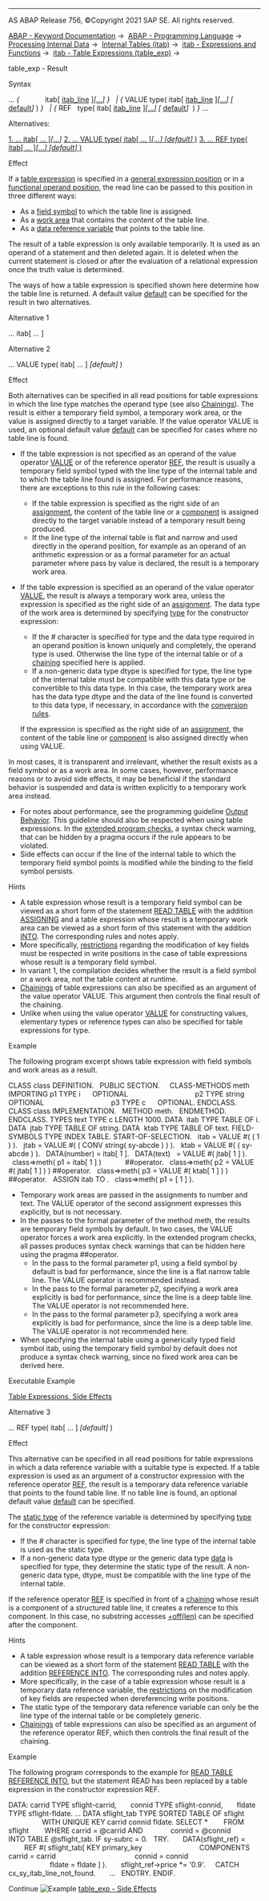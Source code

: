   

* * *

AS ABAP Release 756, ©Copyright 2021 SAP SE. All rights reserved.

[ABAP - Keyword Documentation](javascript:call_link\('abenabap.htm'\)) →  [ABAP - Programming Language](javascript:call_link\('abenabap_reference.htm'\)) →  [Processing Internal Data](javascript:call_link\('abenabap_data_working.htm'\)) →  [Internal Tables (itab)](javascript:call_link\('abenitab.htm'\)) →  [itab - Expressions and Functions](javascript:call_link\('abentable_processing_expr_func.htm'\)) →  [itab - Table Expressions (table\_exp)](javascript:call_link\('abentable_expressions.htm'\)) → 

table\_exp - Result

Syntax

... *{*             itab\[ [itab\_line](javascript:call_link\('abentable_exp_itab_line.htm'\)) \][*\[*...*\]*](javascript:call_link\('abentable_exp_chaining.htm'\)) *}*
  *|* *{* VALUE type( itab\[ [itab\_line](javascript:call_link\('abentable_exp_itab_line.htm'\)) \][*\[*...*\]*](javascript:call_link\('abentable_exp_chaining.htm'\)) *\[* [default](javascript:call_link\('abentable_exp_optional_default.htm'\))*\]* ) *}*
  *|* *{* REF   type( itab\[ [itab\_line](javascript:call_link\('abentable_exp_itab_line.htm'\)) \][*\[*...*\]*](javascript:call_link\('abentable_exp_chaining.htm'\)) *\[* [default](javascript:call_link\('abentable_exp_optional_default.htm'\))*\]*  ) *}* ...

Alternatives:

[1\. ... itab\[ ... \]*\[*...*\]*](#!ABAP_ALTERNATIVE_1@1@)
[2\. ... VALUE type( itab\[ ... \]*\[*...*\]* *\[*default*\]* )](#!ABAP_ALTERNATIVE_2@2@)
[3\. ... REF type( itab\[ ... \]*\[*...*\]* *\[*default*\]* )](#!ABAP_ALTERNATIVE_3@3@)

Effect

If a [table expression](javascript:call_link\('abentable_expressions.htm'\)) is specified in a [general expression position](javascript:call_link\('abengeneral_expr_position_glosry.htm'\) "Glossary Entry") or in a [functional operand position](javascript:call_link\('abenfunctional_position_glosry.htm'\) "Glossary Entry"), the read line can be passed to this position in three different ways:

-   As a [field symbol](javascript:call_link\('abenfield_symbol_glosry.htm'\) "Glossary Entry") to which the table line is assigned.
-   As a [work area](javascript:call_link\('abenwork_area_glosry.htm'\) "Glossary Entry") that contains the content of the table line.
-   As a [data reference variable](javascript:call_link\('abendata_reference_variable_glosry.htm'\) "Glossary Entry") that points to the table line.

The result of a table expression is only available temporarily. It is used as an operand of a statement and then deleted again. It is deleted when the current statement is closed or after the evaluation of a relational expression once the truth value is determined.

The ways of how a table expression is specified shown here determine how the table line is returned. A default value [default](javascript:call_link\('abentable_exp_optional_default.htm'\)) can be specified for the result in two alternatives.

Alternative 1   

... itab\[ ... \]

Alternative 2   

... VALUE type( itab\[ ... \] *\[*default*\]* )

Effect

Both alternatives can be specified in all read positions for table expressions in which the line type matches the operand type (see also [Chainings](javascript:call_link\('abentable_exp_chaining.htm'\))). The result is either a temporary field symbol, a temporary work area, or the value is assigned directly to a target variable. If the value operator VALUE is used, an optional default value [default](javascript:call_link\('abentable_exp_optional_default.htm'\)) can be specified for cases where no table line is found.

-   If the table expression is not specified as an operand of the value operator [VALUE](javascript:call_link\('abenconstructor_expression_value.htm'\)) or of the reference operator [REF](javascript:call_link\('abenconstructor_expression_ref.htm'\)), the result is usually a temporary field symbol typed with the line type of the internal table and to which the table line found is assigned. For performance reasons, there are exceptions to this rule in the following cases:
    -   If the table expression is specified as the right side of an [assignment](javascript:call_link\('abenequals_operator.htm'\)), the content of the table line or a [component](javascript:call_link\('abentable_exp_chaining.htm'\)) is assigned directly to the target variable instead of a temporary result being produced.
    -   If the line type of the internal table is flat and narrow and used directly in the operand position, for example as an operand of an arithmetic expression or as a formal parameter for an actual parameter where pass by value is declared, the result is a temporary work area.
-   If the table expression is specified as an operand of the value operator [VALUE](javascript:call_link\('abenconstructor_expression_value.htm'\)), the result is always a temporary work area, unless the expression is specified as the right side of an [assignment](javascript:call_link\('abenequals_operator.htm'\)). The data type of the work area is determined by specifying [type](javascript:call_link\('abenconstructor_expression_value.htm'\)) for the constructor expression:
    
    -   If the # character is specified for type and the data type required in an operand position is known uniquely and completely, the operand type is used. Otherwise the line type of the internal table or of a [chaining](javascript:call_link\('abentable_exp_chaining.htm'\)) specified here is applied.
    -   If a non-generic data type dtype is specified for type, the line type of the internal table must be compatible with this data type or be convertible to this data type. In this case, the temporary work area has the data type dtype and the data of the line found is converted to this data type, if necessary, in accordance with the [conversion rules](javascript:call_link\('abenconversion_rule_glosry.htm'\) "Glossary Entry").
    
    If the expression is specified as the right side of an [assignment](javascript:call_link\('abenequals_operator.htm'\)), the content of the table line or [component](javascript:call_link\('abentable_exp_chaining.htm'\)) is also assigned directly when using VALUE.
    

In most cases, it is transparent and irrelevant, whether the result exists as a field symbol or as a work area. In some cases, however, performance reasons or to avoid side effects, it may be beneficial if the standard behavior is suspended and data is written explicitly to a temporary work area instead.

-   For notes about performance, see the programming guideline [Output Behavior](javascript:call_link\('abentable_output_guidl.htm'\) "Guideline"). This guideline should also be respected when using table expressions. In the [extended program checks](javascript:call_link\('abenextended_program_check_glosry.htm'\) "Glossary Entry"), a syntax check warning, that can be hidden by a pragma occurs if the rule appears to be violated.
-   Side effects can occur if the line of the internal table to which the temporary field symbol points is modified while the binding to the field symbol persists.

Hints

-   A table expression whose result is a temporary field symbol can be viewed as a short form of the statement [READ TABLE](javascript:call_link\('abapread_table.htm'\)) with the addition [ASSIGNING](javascript:call_link\('abapread_table_outdesc.htm'\)) and a table expression whose result is a temporary work area can be viewed as a short form of this statement with the addition [INTO](javascript:call_link\('abapread_table_outdesc.htm'\)). The corresponding rules and notes apply.
-   More specifically, [restrictions](javascript:call_link\('abapread_table_outdesc.htm'\)) regarding the modification of key fields must be respected in write positions in the case of table expressions whose result is a temporary field symbol.
-   In variant 1, the compilation decides whether the result is a field symbol or a work area, not the table content at runtime.
-   [Chainings](javascript:call_link\('abentable_exp_chaining.htm'\)) of table expressions can also be specified as an argument of the value operator VALUE. This argument then controls the final result of the chaining.
-   Unlike when using the value operator [VALUE](javascript:call_link\('abenconstructor_expression_value.htm'\)) for constructing values, elementary types or reference types can also be specified for table expressions for type.

Example

The following program excerpt shows table expression with field symbols and work areas as a result.

CLASS class DEFINITION.
  PUBLIC SECTION.
    CLASS-METHODS meth IMPORTING p1 TYPE i      OPTIONAL
                                 p2 TYPE string OPTIONAL
                                 p3 TYPE c      OPTIONAL.
ENDCLASS.
CLASS class IMPLEMENTATION.
  METHOD meth.
  ENDMETHOD.
ENDCLASS.
TYPES text TYPE c LENGTH 1000.
DATA  itab TYPE TABLE OF i.
DATA  jtab TYPE TABLE OF string.
DATA  ktab TYPE TABLE OF text.
FIELD-SYMBOLS <itab> TYPE INDEX TABLE.
START-OF-SELECTION.
  itab = VALUE #( ( 1 ) ).
  jtab = VALUE #( ( CONV string( sy-abcde ) ) ).
  ktab = VALUE #( ( sy-abcde ) ).
  DATA(number) = itab\[ 1 \].
  DATA(text)   = VALUE #( jtab\[ 1 \] ).
  class=>meth( p1 = itab\[ 1 \] )            ##operator.
  class=>meth( p2 = VALUE #( jtab\[ 1 \] ) ) ##operator.
  class=>meth( p3 = VALUE #( ktab\[ 1 \] ) ) ##operator.
  ASSIGN itab TO <itab>.
  class=>meth( p1 = <itab>\[ 1 \] ).

-   Temporary work areas are passed in the assignments to number and text. The VALUE operator of the second assignment expresses this explicitly, but is not necessary.
-   In the passes to the formal parameter of the method meth, the results are temporary field symbols by default. In two cases, the VALUE operator forces a work area explicitly. In the extended program checks, all passes produces syntax check warnings that can be hidden here using the pragma ##operator.
    -   In the pass to the formal parameter p1, using a field symbol by default is bad for performance, since the line is a flat narrow table line. The VALUE operator is recommended instead.
    -   In the pass to the formal parameter p2, specifying a work area explicitly is bad for performance, since the line is a deep table line. The VALUE operator is not recommended here.
    -   In the pass to the formal parameter p3, specifying a work area explicitly is bad for performance, since the line is a deep table line. The VALUE operator is not recommended here.
-   When specifying the internal table using a generically typed field symbol itab, using the temporary field symbol by default does not produce a syntax check warning, since no fixed work area can be derived here.

Executable Example

[Table Expressions, Side Effects](javascript:call_link\('abentable_exp_side_effect_abexa.htm'\))

Alternative 3   

... REF type( itab\[ ... \] *\[*default*\]* )

Effect

This alternative can be specified in all read positions for table expressions in which a data reference variable with a suitable type is expected. If a table expression is used as an argument of a constructor expression with the reference operator [REF](javascript:call_link\('abenconstructor_expression_ref.htm'\)), the result is a temporary data reference variable that points to the found table line. If no table line is found, an optional default value [default](javascript:call_link\('abentable_exp_optional_default.htm'\)) can be specified.

The [static type](javascript:call_link\('abenstatic_type_glosry.htm'\) "Glossary Entry") of the reference variable is determined by specifying [type](javascript:call_link\('abenconstructor_expression_ref.htm'\)) for the constructor expression:

-   If the # character is specified for type, the line type of the internal table is used as the static type.
-   If a non-generic data type dtype or the generic data type [data](javascript:call_link\('abenbuilt_in_types_generic.htm'\)) is specified for type, they determine the static type of the result. A non-generic data type, dtype, must be compatible with the line type of the internal table.

If the reference operator [REF](javascript:call_link\('abenconstructor_expression_ref.htm'\)) is specified in front of a [chaining](javascript:call_link\('abentable_exp_chaining.htm'\)) whose result is a component of a structured table line, it creates a reference to this component. In this case, no substring accesses [+off(len)](javascript:call_link\('abenoffset_length.htm'\)) can be specified after the component.

Hints

-   A table expression whose result is a temporary data reference variable can be viewed as a short form of the statement [READ TABLE](javascript:call_link\('abapread_table.htm'\)) with the addition [REFERENCE INTO](javascript:call_link\('abapread_table_outdesc.htm'\)). The corresponding rules and notes apply.
-   More specifically, in the case of a table expression whose result is a temporary data reference variable, the [restrictions](javascript:call_link\('abapread_table_outdesc.htm'\)) on the modification of key fields are respected when dereferencing write positions.
-   The static type of the temporary data reference variable can only be the line type of the internal table or be completely generic.
-   [Chainings](javascript:call_link\('abentable_exp_chaining.htm'\)) of table expressions can also be specified as an argument of the reference operator REF, which then controls the final result of the chaining.

Example

The following program corresponds to the example for [READ TABLE REFERENCE INTO](javascript:call_link\('abapread_table_outdesc.htm'\)), but the statement READ has been replaced by a table expression in the constructor expression REF.

DATA: carrid TYPE sflight-carrid,
      connid TYPE sflight-connid,
      fldate TYPE sflight-fldate.
...
DATA sflight\_tab TYPE SORTED TABLE OF sflight
                 WITH UNIQUE KEY carrid connid fldate.
SELECT \*
       FROM sflight
       WHERE carrid = @carrid AND
             connid = @connid
       INTO TABLE @sflight\_tab.
IF sy-subrc = 0.
  TRY.
      DATA(sflight\_ref) =
        REF #( sflight\_tab\[ KEY primary\_key
                            COMPONENTS carrid = carrid
                                       connid = connid
                                       fldate = fldate \] ).
      sflight\_ref->price \*= '0.9'.
    CATCH cx\_sy\_itab\_line\_not\_found.
      ...
  ENDTRY.
ENDIF.

Continue
![Example](exa.gif "Example") [table\_exp - Side Effects](javascript:call_link\('abentable_exp_side_effect_abexa.htm'\))